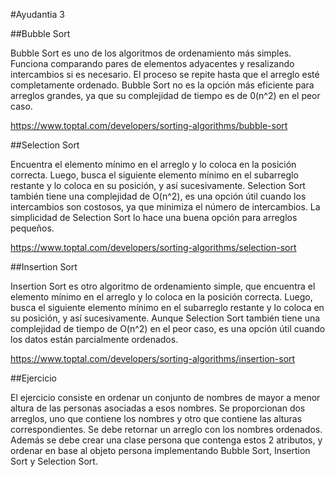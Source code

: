 #Ayudantia 3

##Bubble Sort

Bubble Sort es uno de los algoritmos de ordenamiento más simples. Funciona comparando pares de elementos adyacentes y resalizando intercambios si es necesario. El proceso se repite hasta que el arreglo esté completamente ordenado. Bubble Sort no es la opción más eficiente para arreglos grandes, ya que su complejidad de tiempo es de 0(n^2) en el peor caso.

https://www.toptal.com/developers/sorting-algorithms/bubble-sort

##Selection Sort

Encuentra el elemento mínimo en el arreglo y lo coloca en la posición correcta. Luego, busca el siguiente elemento mínimo en el subarreglo restante y lo coloca en su posición, y así sucesivamente. Selection Sort también tiene una complejidad de O(n^2), es una opción útil cuando los intercambios son costosos, ya que minimiza el número de intercambios. La simplicidad de Selection Sort lo hace una buena opción para arreglos pequeños.

https://www.toptal.com/developers/sorting-algorithms/selection-sort

##Insertion Sort

Insertion Sort es otro algoritmo de ordenamiento simple, que encuentra el elemento mínimo en el arreglo y lo coloca en la posición correcta. Luego, busca el siguiente elemento mínimo en el subarreglo restante y lo coloca en su posición, y así sucesivamente. Aunque Selection Sort también tiene una complejidad de tiempo de O(n^2) en el peor caso, es una opción útil cuando los datos están parcialmente ordenados.

https://www.toptal.com/developers/sorting-algorithms/insertion-sort

##Ejercicio

El ejercicio consiste en ordenar un conjunto de nombres de mayor a menor altura de las personas asociadas a esos nombres. Se proporcionan dos arreglos, uno que contiene los nombres y otro que contiene las alturas correspondientes. Se debe retornar un arreglo con los nombres ordenados. Además se debe crear una clase persona que contenga estos 2 atributos, y ordenar en base al objeto persona implementando Bubble Sort, Insertion Sort y Selection Sort.